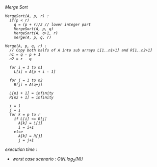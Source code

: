 <i>Merge Sort

  
    MergeSort(A, p, r) :
      if(p < r)
        q = (p + r)/2 // lower integer part
        MergeSort(A, p, q)
        MergeSort(A, q+1, r)
        merge(A, p, q, r)
    
    Merge(A, p, q, r) : 
      // Copy both halfs of A into sub arrays L[1..n1+1] and R[1..n2+1]
      n1 = q - p + 1
      n2 = r - q
      
      for i = 1 to n1
        L[i] = A[p + i - 1]
        
      for j = 1 to n2
        R[j] = A[q+j]
        
      L[n1 + 1] = infinity
      R[n2 + 1] = infinity
      
      i = 1
      j = 1
      for k = p to r
        if L[i] <= R[j]
          A[k] = L[i]
          i = i+1
        else
          A[k] = R[j]
          j = j+1


execution time : 
 <ul>
 <li> worst case scenario : O(N.log<sub>2</sub>(N))</li>
</ul>